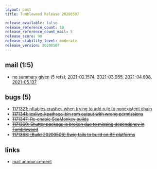 ```yaml
---
layout: post
title: Tumbleweed Release 20200507

release_available: false
release_reference_count: 10
release_reference_count_mail: 5
release_score: 90
release_stability_level: moderate
release_version: 20200507
---
```


## mail (1:5)

- [no summary given](https://github.com/boombatower/tumbleweed-review/issues/10) (5 refs); [2021-02.1574](https://github.com/boombatower/tumbleweed-review/issues/10), [2021-03.965](https://github.com/boombatower/tumbleweed-review/issues/10), [2021-04.608](https://github.com/boombatower/tumbleweed-review/issues/10), [2021-05.137](https://github.com/boombatower/tumbleweed-review/issues/10)

## bugs (5)

<!--more-->

- [1171321: nftables crashes when trying to add rule to nonexistent chain](https://bugzilla.opensuse.org/show_bug.cgi?id=1171321)
- ~~[1171341: texlive-kpathsea-bin rpm output with wrong permissions](https://bugzilla.opensuse.org/show_bug.cgi?id=1171341)~~
- ~~[1171347: Re-enable SeaMonkey builds](https://bugzilla.opensuse.org/show_bug.cgi?id=1171347)~~
- ~~[1171360: Shutter package is broken due to missing dependency in Tumbleweed](https://bugzilla.opensuse.org/show_bug.cgi?id=1171360)~~
- ~~[1171368: \[Build 20200506\] Swig fails to build on BE platforms](https://bugzilla.opensuse.org/show_bug.cgi?id=1171368)~~



## links

- [mail announcement](https://github.com/boombatower/tumbleweed-review/issues/10)
